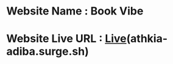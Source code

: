 # Website  Name : Book Vibe #
# Website Live URL : [Live](https://athkia-adiba.surge.sh/)(athkia-adiba.surge.sh)
